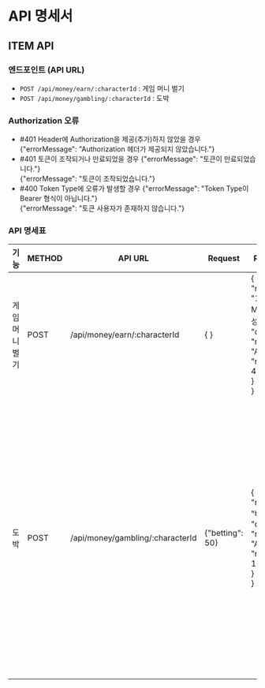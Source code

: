 # API 명세서

## ITEM API

### 엔드포인트 (API URL)
- `POST /api/money/earn/:characterId` : 게임 머니 벌기
- `POST /api/money/gambling/:characterId` : 도박

### Authorization 오류

- #401 Header에 Authorization을 제공(추가)하지 않았을 경우
{"errorMessage": "Authorization 헤더가 제공되지 않았습니다."}
- #401 토큰이 조작되거나 만료되었을 경우
{"errorMessage": "토큰이 만료되었습니다."}<br>
{"errorMessage": "토큰이 조작되었습니다."}
- #400 Token Type에 오류가 발생할 경우
{"errorMessage": "Token Type이 Bearer 형식이 아닙니다."}<br>
{"errorMessage": "토큰 사용자가 존재하지 않습니다."}

### API 명세표

| 기능    | METHOD   | API URL    |Request| Response| Response Error|
|---------------|---------------|---------------|---------------|---------------|---------------|
|게임 머니 벌기 | POST  | /api/money/earn/:characterId  | { }| {<br>"message": "100 Money 획득 성공!",<br>"data": {<br>"name": "A1",<br>"money": 4169<br>}<br>}| #403 로그인한 계정의 캐릭터가 아닐 경우<br>{ "errorMessage": "본 계정에서 해당 캐릭터를 찾을 수 없습니다." }<br><br>#Authorization 오류 참고|
|도박 | POST  | /api/money/gambling/:characterId  | {"betting": 50}| {<br>"message": "배팅 성공!",<br>"data": {<br>"name": "A1",<br>"money": 10100<br>}<br>}| #403 로그인한 계정의 캐릭터가 아닐 경우<br>{ "errorMessage": "본 계정에서 해당 캐릭터를 찾을 수 없습니다." }<br><br>#400 보유 금액이 적거나 형식이 맞지 않을 경우<br>{ "errorMessage": '배팅할 금액을 제대로 입력해주세요.' }<br>{ "errorMessage": '돈이 없습니다. 배팅에는 신중히 임해주세요!' }<br><br>#Authorization 오류 참고|